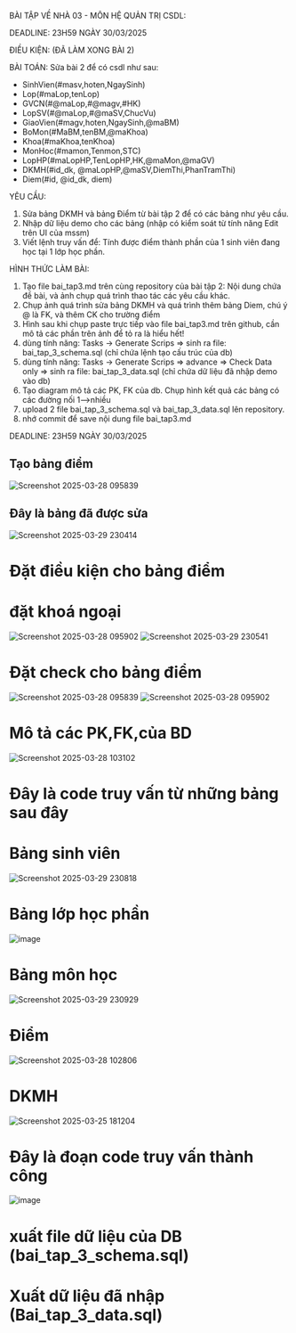 BÀI TẬP VỀ NHÀ 03 - MÔN HỆ QUẢN TRỊ CSDL:

DEADLINE: 23H59 NGÀY 30/03/2025

ĐIỀU KIỆN: (ĐÃ LÀM XONG BÀI 2)

BÀI TOÁN: Sửa bài 2 để có csdl như sau:
  + SinhVien(#masv,hoten,NgaySinh)
  + Lop(#maLop,tenLop)
  + GVCN(#@maLop,#@magv,#HK)
  + LopSV(#@maLop,#@maSV,ChucVu)
  + GiaoVien(#magv,hoten,NgaySinh,@maBM)
  + BoMon(#MaBM,tenBM,@maKhoa)
  + Khoa(#maKhoa,tenKhoa)
  + MonHoc(#mamon,Tenmon,STC)
  + LopHP(#maLopHP,TenLopHP,HK,@maMon,@maGV)
  + DKMH(#id_dk, @maLopHP,@maSV,DiemThi,PhanTramThi)
  + Diem(#id, @id_dk, diem)

YÊU CẦU:
1. Sửa bảng DKMH và bảng Điểm từ bài tập 2 để có các bảng như yêu cầu.
2. Nhập dữ liệu demo cho các bảng (nhập có kiểm soát từ tính năng Edit trên UI của mssm)
3. Viết lệnh truy vấn để: Tính được điểm thành phần của 1 sinh viên đang học tại 1 lớp học phần.

HÌNH THỨC LÀM BÀI:
1. Tạo file bai_tap3.md trên cùng repository của bài tập 2:
   Nội dung chứa đề bài, và ảnh chụp quá trình thao tác các yêu cầu khác.
2. Chụp ảnh quá trình sửa bảng DKMH và quá trình thêm bảng Diem, chú ý @ là FK, và thêm CK cho trường điểm
3. Hình sau khi chụp paste trực tiếp vào file bai_tap3.md trên github, cần mô tả các phần trên ảnh để tỏ ra là hiểu hết!
4. dùng tính năng: Tasks -> Generate Scrips => sinh ra file: bai_tap_3_schema.sql  (chỉ chứa lệnh tạo cấu trúc của db)
5. dùng tính năng: Tasks -> Generate Scrips => advance => Check Data only => sinh ra file: bai_tap_3_data.sql  (chỉ chứa dữ liệu đã nhập demo vào db)
6. Tạo diagram mô tả các PK, FK của db. Chụp hình kết quả các bảng có các đường nối 1-->nhiều
7. upload 2 file  bai_tap_3_schema.sql và bai_tap_3_data.sql lên repository.
8. nhớ commit để save nội dung file bai_tap3.md

DEADLINE: 23H59 NGÀY 30/03/2025
## Tạo bảng điểm
![Screenshot 2025-03-28 095839](https://github.com/user-attachments/assets/5121e62d-1f21-44ae-9e32-3aefcb2a4b8c)
## Đây là bảng đã được sửa
![Screenshot 2025-03-29 230414](https://github.com/user-attachments/assets/73ff658a-6959-4730-b063-96e743e38160)
# Đặt điều kiện cho bảng điểm 
# đặt khoá ngoại
![Screenshot 2025-03-28 095902](https://github.com/user-attachments/assets/7687486c-d1ca-4dd8-868a-327e83850026)
![Screenshot 2025-03-29 230541](https://github.com/user-attachments/assets/0f2b463f-9f8d-4b18-9f18-297428e5ecbb)
# Đặt check cho bảng điểm
![Screenshot 2025-03-28 095839](https://github.com/user-attachments/assets/f386bacb-fbae-475a-b9bf-9f5c37f25290)
![Screenshot 2025-03-28 095902](https://github.com/user-attachments/assets/318e20d5-7e67-4ba1-b275-4ef9382c15c5)
# Mô tả các PK,FK,của BD
![Screenshot 2025-03-28 103102](https://github.com/user-attachments/assets/99320395-f731-4e1b-9499-151c81e48cb3)
# Đây là code truy vấn từ những bảng sau đây
# Bảng sinh viên
![Screenshot 2025-03-29 230818](https://github.com/user-attachments/assets/d51d2ec3-bece-4fce-8078-b5d877f13bb8)
# Bảng lớp học phần
![image](https://github.com/user-attachments/assets/bb8bc1d4-eaae-466e-abd5-fafef4a1b2a1)
# Bảng môn học 
![Screenshot 2025-03-29 230929](https://github.com/user-attachments/assets/ccb044fa-ec75-494e-a276-20dcc30fc42c)
# Điểm
![Screenshot 2025-03-28 102806](https://github.com/user-attachments/assets/41810685-faee-4a92-8bb7-4351942a84ea)
# DKMH
![Screenshot 2025-03-25 181204](https://github.com/user-attachments/assets/82e53080-e5ef-41fc-b32a-3ff50061ebcc)
# Đây là đoạn code truy vấn thành công
![image](https://github.com/user-attachments/assets/ec7deb25-6fe5-43c2-9489-70b20661a1e2)
# xuất file dữ liệu của DB (bai_tap_3_schema.sql)
# Xuất dữ liệu đã nhập (Bai_tap_3_data.sql)
